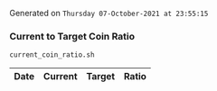 Generated on `Thursday 07-October-2021 at 23:55:15`

### Current to Target Coin Ratio
`current_coin_ratio.sh`

Date|Current|Target|Ratio
---|---|---|---
